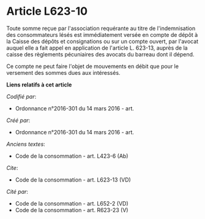 # Article L623-10

Toute somme reçue par l'association requérante au titre de l'indemnisation des consommateurs lésés est immédiatement versée
en compte de dépôt à la Caisse des dépôts et consignations ou sur un compte ouvert, par l'avocat auquel elle a fait appel en
application de l'article L. 623-13, auprès de la caisse des règlements pécuniaires des avocats du barreau dont il dépend. 

Ce compte ne peut faire l'objet de mouvements en débit que pour le versement des sommes dues aux intéressés.

**Liens relatifs à cet article**

_Codifié par_:

  - Ordonnance n°2016-301 du 14 mars 2016 - art.

_Créé par_:

  - Ordonnance n°2016-301 du 14 mars 2016 - art.

_Anciens textes_:

  - Code de la consommation - art. L423-6 (Ab)

_Cite_:

  - Code de la consommation - art. L623-13 (VD)

_Cité par_:

  - Code de la consommation - art. L652-2 (VD)
  - Code de la consommation - art. R623-23 (V)
